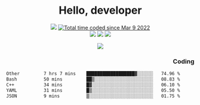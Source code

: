 # <div align='center' >Hello, developer</div>

<div align='center'>
  <a ><img src="https://img.shields.io/badge/dynamic/json?url=https%3A%2F%2Fapi.swo.moe%2Fstats%2Fgithub%2FFree-Aaron-Li&query=count&color=181717&label=GitHub&labelColor=282c34&logo=github&suffix=+follows&cacheSeconds=3600"></a>
  <a href="https://wakatime.com/@fe40087f-8eae-48dc-9950-ad0633db1591"><img src="https://wakatime.com/badge/user/fe40087f-8eae-48dc-9950-ad0633db1591.svg" alt="Total time coded since Mar 9 2022" /></a>
</div>
<div align='center'>
  <a><img src="https://img.shields.io/badge/C%2FC%2B%2B%20-%20%2375664D"></a>
  <a><img src="https://img.shields.io/badge/Kotlin%20-%20%2375664D"></a>
  <a><img src="https://img.shields.io/badge/JavaScript%20-%20%2375664D"></a>
</div>

<p align="center">
  <img src="https://readme-typing-svg.demolab.com/?lines=你好!+开发者;Hello!+ developer&font=Fira%20Code&center=true&width=380&height=50&duration=4000&pause=1000">
</p>


<div align='right'>
  <h3>Coding</h3>
</div>

<!--START_SECTION:waka-->

```txt
Other         7 hrs 7 mins    ██████████████████▓░░░░░░   74.96 %
Bash          50 mins         ██▒░░░░░░░░░░░░░░░░░░░░░░   08.83 %
C++           34 mins         █▓░░░░░░░░░░░░░░░░░░░░░░░   06.10 %
YAML          31 mins         █▒░░░░░░░░░░░░░░░░░░░░░░░   05.50 %
JSON          9 mins          ▒░░░░░░░░░░░░░░░░░░░░░░░░   01.75 %
```

<!--END_SECTION:waka-->





